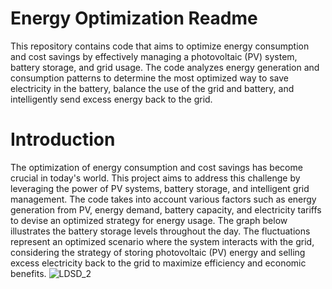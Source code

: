 # Energy Optimization Readme

This repository contains code that aims to optimize energy consumption and cost savings by effectively managing a photovoltaic (PV) system, battery storage, and grid usage. The code analyzes energy generation and consumption patterns to determine the most optimized way to save electricity in the battery, balance the use of the grid and battery, and intelligently send excess energy back to the grid.


# Introduction

The optimization of energy consumption and cost savings has become crucial in today's world. This project aims to address this challenge by leveraging the power of PV systems, battery storage, and intelligent grid management. The code takes into account various factors such as energy generation from PV, energy demand, battery capacity, and electricity tariffs to devise an optimized strategy for energy usage.
The graph below illustrates the battery storage levels throughout the day. The fluctuations represent an optimized scenario where the system interacts with the grid, considering the strategy of storing photovoltaic (PV) energy and selling excess electricity back to the grid to maximize efficiency and economic benefits.
![LDSD_2](https://github.com/user-attachments/assets/e2ce62d5-386a-4f03-bb74-ada50087c1c6)
